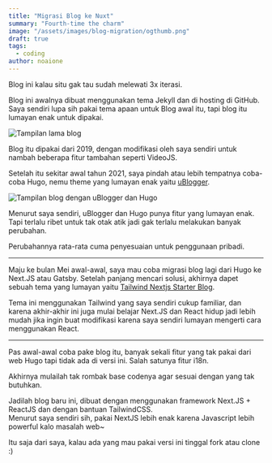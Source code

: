 ```yaml
---
title: "Migrasi Blog ke Nuxt"
summary: "Fourth-time the charm"
image: "/assets/images/blog-migration/ogthumb.png"
draft: true
tags:
  - coding
author: noaione
---
```


Blog ini kalau situ gak tau sudah melewati 3x iterasi.

Blog ini awalnya dibuat menggunakan tema Jekyll dan di hosting di GitHub.<br />
Saya sendiri lupa sih pakai tema apaan untuk Blog awal itu, tapi blog itu lumayan enak untuk dipakai.

![Tampilan lama blog](/assets/images/blog-migration/blog-v1.png)

Blog itu dipakai dari 2019, dengan modifikasi oleh saya sendiri untuk nambah beberapa fitur tambahan seperti VideoJS.

Setelah itu sekitar awal tahun 2021, saya pindah atau lebih tempatnya coba-coba Hugo, nemu theme yang lumayan enak yaitu [uBlogger](https://github.com/uPagge/uBlogger).

![Tampilan blog dengan uBlogger dan Hugo](/assets/images/blog-migration/blog-v2.png)

Menurut saya sendiri, uBlogger dan Hugo punya fitur yang lumayan enak. Tapi terlalu ribet untuk tak otak atik jadi gak terlalu melakukan banyak perubahan.

Perubahannya rata-rata cuma penyesuaian untuk penggunaan pribadi.

---

Maju ke bulan Mei awal-awal, saya mau coba migrasi blog lagi dari Hugo ke Next.JS atau Gatsby. Setelah panjang mencari solusi, akhirnya dapet sebuah tema yang lumayan
yaitu [Tailwind Nextjs Starter Blog](https://github.com/timlrx/tailwind-nextjs-starter-blog).

Tema ini menggunakan Tailwind yang saya sendiri cukup familiar, dan karena akhir-akhir ini juga mulai belajar Next.JS dan React hidup jadi lebih mudah jika ingin buat modifikasi karena
saya sendiri lumayan mengerti cara menggunakan React.

---

Pas awal-awal coba pake blog itu, banyak sekali fitur yang tak pakai dari web Hugo tapi tidak ada di versi ini. Salah satunya fitur i18n.

Akhirnya mulailah tak rombak base codenya agar sesuai dengan yang tak butuhkan.

Jadilah blog baru ini, dibuat dengan menggunakan framework Next.JS + ReactJS dan dengan bantuan TailwindCSS.<br />
Menurut saya sendiri sih, pakai NextJS lebih enak karena Javascript lebih powerful kalo masalah web~

Itu saja dari saya, kalau ada yang mau pakai versi ini tinggal fork atau clone :)

